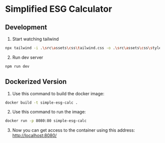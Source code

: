 # Simplified ESG Calculator

## Development

1. Start watching tailwind

```bash
npx tailwind -i .\src\assets\css\tailwind.css -o .\src\assets\css\style.css --watch
```

2. Run dev server

```bash
npm run dev
```

## Dockerized Version

1. Use this command to build the docker image:

```bash
docker build -t simple-esg-calc .
```

2. Use this command to run the image:

```bash
docker run -p 8080:80 simple-esg-calc
```

3. Now you can get access to the container using this address:
   [http://localhost:8080/](http://localhost:8080/)

